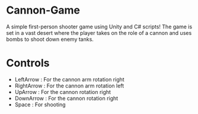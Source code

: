 # Cannon-Game
 A simple first-person shooter game using Unity and C# scripts! The game is set in a vast desert where the player takes on the role of a cannon and uses bombs to shoot down enemy tanks.
 # Controls
 - LeftArrow : For the cannon arm rotation right
 - RightArrow : For the cannon arm rotation left
 - UpArrow : For the cannon rotation right
 - DownArrow : For the cannon rotation right
 - Space : For shooting
